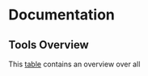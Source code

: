 # Documentation

## Tools Overview

This [table](overview_pipeline_tools.csv) contains an overview over all
